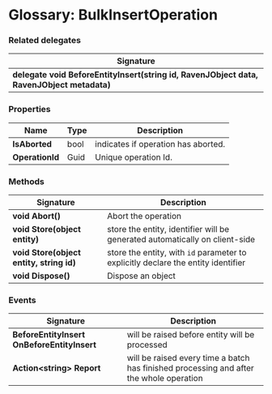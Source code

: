 # Glossary: BulkInsertOperation

### Related delegates

| Signature |
| ----------|
| **delegate void BeforeEntityInsert(string id, RavenJObject data, RavenJObject metadata)** |

### Properties

| Name | Type | Description |
| ------------- | ------------- | ----- |
| **IsAborted** | bool | indicates if operation has aborted. |
| **OperationId** | Guid | Unique operation Id. |

### Methods

| Signature | Description |
| ----------| ----- |
| **void Abort()** | Abort the operation |
| **void Store(object entity)** | store the entity, identifier will be generated automatically on client-side |
| **void Store(object entity, string id)** | store the entity, with `id` parameter to explicitly declare the entity identifier |
| **void Dispose()** | Dispose an object |

### Events

| Signature | Description |
| ----------| ----- |
| **BeforeEntityInsert OnBeforeEntityInsert** | will be raised before entity will be processed |
| **Action&lt;string&gt; Report** |  will be raised every time a batch has finished processing and after the whole operation |
